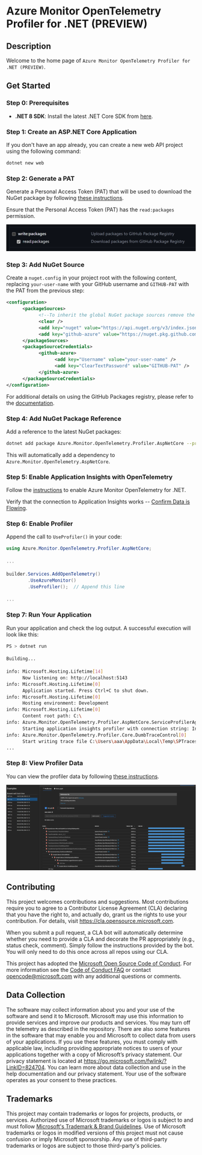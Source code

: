 # Azure Monitor OpenTelemetry Profiler for .NET (PREVIEW)

## Description

Welcome to the home page of `Azure Monitor OpenTelemetry Profiler for .NET (PREVIEW)`.

## Get Started

### Step 0: Prerequisites

- **.NET 8 SDK**: Install the latest .NET Core SDK from [here](https://dotnet.microsoft.com/download/dotnet).

### Step 1: Create an ASP.NET Core Application

If you don't have an app already, you can create a new web API project using the following command:

```sh
dotnet new web
```

### Step 2: Generate a PAT

Generate a Personal Access Token (PAT) that will be used to download the NuGet package by following [these instructions](https://docs.github.com/authentication/keeping-your-account-and-data-secure/managing-your-personal-access-tokens#creating-a-personal-access-token-classic).

Ensure that the Personal Access Token (PAT) has the `read:packages` permission.

![PAT read](./images/PAT-read.png)

### Step 3: Add NuGet Source

Create a `nuget.config` in your project root with the following content, replacing `your-user-name` with your GitHub username and `GITHUB-PAT` with the PAT from the previous step:

```xml
<configuration>
      <packageSources>
            <!--To inherit the global NuGet package sources remove the <clear/> line below -->
            <clear />
            <add key="nuget" value="https://api.nuget.org/v3/index.json" />
            <add key="github-azure" value="https://nuget.pkg.github.com/Azure/index.json" />  
      </packageSources>
      <packageSourceCredentials>
            <github-azure>
                  <add key="Username" value="your-user-name" />
                  <add key="ClearTextPassword" value="GITHUB-PAT" />
            </github-azure>
      </packageSourceCredentials>
</configuration>
```

For additional details on using the GitHub Packages registry, please refer to the [documentation](https://docs.github.com/packages/working-with-a-github-packages-registry/working-with-the-nuget-registry#installing-a-package).

### Step 4: Add NuGet Package Reference

Add a reference to the latest NuGet packages:

```sh
dotnet add package Azure.Monitor.OpenTelemetry.Profiler.AspNetCore --prerelease
```

This will automatically add a dependency to `Azure.Monitor.OpenTelemetry.AspNetCore`.

### Step 5: Enable Application Insights with OpenTelemetry

Follow the [instructions](https://learn.microsoft.com/azure/azure-monitor/app/opentelemetry-enable?tabs=aspnetcore#enable-opentelemetry-with-application-insights) to enable Azure Monitor OpenTelemetry for .NET.

Verify that the connection to Application Insights works -- [Confirm Data is Flowing](https://learn.microsoft.com/azure/azure-monitor/app/opentelemetry-enable?tabs=aspnetcore#confirm-data-is-flowing).

### Step 6: Enable Profiler

Append the call to `UseProfiler()` in your code:

```csharp
using Azure.Monitor.OpenTelemetry.Profiler.AspNetCore;

...

builder.Services.AddOpenTelemetry()
        .UseAzureMonitor()
        .UseProfiler();  // Append this line

...
```

### Step 7: Run Your Application

Run your application and check the log output. A successful execution will look like this:

```sh
PS > dotnet run

Building...

info: Microsoft.Hosting.Lifetime[14]
      Now listening on: http://localhost:5143
info: Microsoft.Hosting.Lifetime[0]
      Application started. Press Ctrl+C to shut down.
info: Microsoft.Hosting.Lifetime[0]
      Hosting environment: Development
info: Microsoft.Hosting.Lifetime[0]
      Content root path: C:\
info: Azure.Monitor.OpenTelemetry.Profiler.AspNetCore.ServiceProfilerAgentBootstrap[0]
      Starting application insights profiler with connection string: InstrumentationKey=5d…
info: Azure.Monitor.OpenTelemetry.Profiler.Core.DumbTraceControl[0]
      Start writing trace file C:\Users\aaa\AppData\Local\Temp\SPTraces\...
...
```

### Step 8: View Profiler Data

You can view the profiler data by following [these instructions](https://learn.microsoft.com/azure/azure-monitor/profiler/profiler-data).

![sample trace](./images/sample-trace.png)

## Contributing

This project welcomes contributions and suggestions.  Most contributions require you to agree to a Contributor License Agreement (CLA) declaring that you have the right to, and actually do, grant us
the rights to use your contribution. For details, visit https://cla.opensource.microsoft.com.

When you submit a pull request, a CLA bot will automatically determine whether you need to provide a CLA and decorate the PR appropriately (e.g., status check, comment). Simply follow the instructions
provided by the bot. You will only need to do this once across all repos using our CLA.

This project has adopted the [Microsoft Open Source Code of Conduct](https://opensource.microsoft.com/codeofconduct/). For more information see the [Code of Conduct FAQ](https://opensource.microsoft.com/codeofconduct/faq/) or contact [opencode@microsoft.com](mailto:opencode@microsoft.com) with any additional questions or comments.

## Data Collection

The software may collect information about you and your use of the software and send it to Microsoft. Microsoft may use this information to provide services and improve our products and services. You may turn off the telemetry as described in the repository. There are also some features in the software that may enable you and Microsoft to collect data from users of your applications. If you use these features, you must comply with applicable law, including providing appropriate notices to users of your applications together with a copy of Microsoft’s privacy statement. Our privacy statement is located at <https://go.microsoft.com/fwlink/?LinkID=824704>. You can learn more about data collection and use in the help documentation and our privacy statement. Your use of the software operates as your consent to these practices.

## Trademarks

This project may contain trademarks or logos for projects, products, or services. Authorized use of Microsoft trademarks or logos is subject to and must follow [Microsoft's Trademark & Brand Guidelines](https://www.microsoft.com/en-us/legal/intellectualproperty/trademarks/usage/general).
Use of Microsoft trademarks or logos in modified versions of this project must not cause confusion or imply Microsoft sponsorship.
Any use of third-party trademarks or logos are subject to those third-party's policies.
